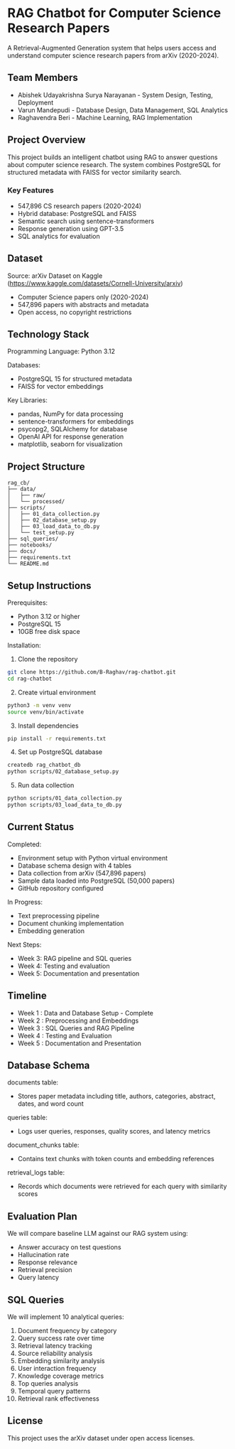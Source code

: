 # RAG Chatbot for Computer Science Research Papers

A Retrieval-Augmented Generation system that helps users access and understand computer science research papers from arXiv (2020-2024).

## Team Members

- Abishek Udayakrishna Surya Narayanan - System Design, Testing, Deployment
- Varun Mandepudi - Database Design, Data Management, SQL Analytics
- Raghavendra Beri - Machine Learning, RAG Implementation

## Project Overview

This project builds an intelligent chatbot using RAG to answer questions about computer science research. The system combines PostgreSQL for structured metadata with FAISS for vector similarity search.

### Key Features

- 547,896 CS research papers (2020-2024)
- Hybrid database: PostgreSQL and FAISS
- Semantic search using sentence-transformers
- Response generation using GPT-3.5
- SQL analytics for evaluation

## Dataset

Source: arXiv Dataset on Kaggle (https://www.kaggle.com/datasets/Cornell-University/arxiv)

- Computer Science papers only (2020-2024)
- 547,896 papers with abstracts and metadata
- Open access, no copyright restrictions

## Technology Stack

Programming Language: Python 3.12

Databases:

- PostgreSQL 15 for structured metadata
- FAISS for vector embeddings

Key Libraries:

- pandas, NumPy for data processing
- sentence-transformers for embeddings
- psycopg2, SQLAlchemy for database
- OpenAI API for response generation
- matplotlib, seaborn for visualization

## Project Structure

```
rag_cb/
├── data/
│   ├── raw/
│   └── processed/
├── scripts/
│   ├── 01_data_collection.py
│   ├── 02_database_setup.py
│   ├── 03_load_data_to_db.py
│   └── test_setup.py
├── sql_queries/
├── notebooks/
├── docs/
├── requirements.txt
└── README.md
```

## Setup Instructions

Prerequisites:

- Python 3.12 or higher
- PostgreSQL 15
- 10GB free disk space

Installation:

1. Clone the repository

```bash
git clone https://github.com/B-Raghav/rag-chatbot.git
cd rag-chatbot
```

2. Create virtual environment

```bash
python3 -m venv venv
source venv/bin/activate
```

3. Install dependencies

```bash
pip install -r requirements.txt
```

4. Set up PostgreSQL database

```bash
createdb rag_chatbot_db
python scripts/02_database_setup.py
```

5. Run data collection

```bash
python scripts/01_data_collection.py
python scripts/03_load_data_to_db.py
```

## Current Status

Completed:

- Environment setup with Python virtual environment
- Database schema design with 4 tables
- Data collection from arXiv (547,896 papers)
- Sample data loaded into PostgreSQL (50,000 papers)
- GitHub repository configured

In Progress:

- Text preprocessing pipeline
- Document chunking implementation
- Embedding generation

Next Steps:

- Week 3: RAG pipeline and SQL queries
- Week 4: Testing and evaluation
- Week 5: Documentation and presentation

## Timeline

- Week 1 : Data and Database Setup - Complete
- Week 2 : Preprocessing and Embeddings
- Week 3 : SQL Queries and RAG Pipeline
- Week 4 : Testing and Evaluation
- Week 5 : Documentation and Presentation

## Database Schema

documents table:

- Stores paper metadata including title, authors, categories, abstract, dates, and word count

queries table:

- Logs user queries, responses, quality scores, and latency metrics

document_chunks table:

- Contains text chunks with token counts and embedding references

retrieval_logs table:

- Records which documents were retrieved for each query with similarity scores

## Evaluation Plan

We will compare baseline LLM against our RAG system using:

- Answer accuracy on test questions
- Hallucination rate
- Response relevance
- Retrieval precision
- Query latency

## SQL Queries

We will implement 10 analytical queries:

1. Document frequency by category
2. Query success rate over time
3. Retrieval latency tracking
4. Source reliability analysis
5. Embedding similarity analysis
6. User interaction frequency
7. Knowledge coverage metrics
8. Top queries analysis
9. Temporal query patterns
10. Retrieval rank effectiveness

## License

This project uses the arXiv dataset under open access licenses.
